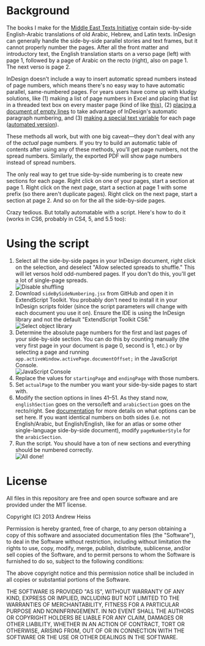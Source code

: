 # Background

The books I make for the [Middle East Texts Initiative](http://meti.byu.edu/) contain side-by-side English-Arabic translations of old Arabic, Hebrew, and Latin texts. InDesign can generally handle the side-by-side parallel stories and text frames, but it cannot properly number the pages. After all the front matter and introductory text, the English translation starts on a verso page (left) with page 1, followed by a page of Arabic on the recto (right), also on page 1. The next verso is page 2. 

InDesign doesn't include a way to insert automatic spread numbers instead of page numbers, which means there's no easy way to have automatic parallel, same-numbered pages. For years users have come up with kludgy solutions, like (1) making a list of page numbers in Excel and placing that list in a threaded text box on every master page (kind of like [this](http://indesignsecrets.com/making-numbered-tickets.php)), (2) [placing a document of empty lines](http://indesignsecrets.com/create-spread-numbers.php) to take advantage of InDesign's automatic paragraph numbering, and (3) [making a special text variable](http://indesignsecrets.com/create-spread-numbers.php#comment-497592) for each page ([automated version](http://benmilander.com/content/number-spreads-free-script)).

These methods all work, but with one big caveat—they don't deal with any of the *actual* page numbers. If you try to build an automatic table of contents after using any of these methods, you'll get page numbers, not the spread numbers. Similarly, the exported PDF will show page numbers instead of spread numbers. 

The only real way to get true side-by-side numbering is to create new sections for each page. Right click on one of your pages, start a section at page 1. Right click on the next page, start a section at page 1 with some prefix (so there aren't duplicate pages). Right click on the next page, start a section at page 2. And so on for the all the side-by-side pages. 

Crazy tedious. But totally automatable with a script. Here's how to do it (works in CS6, probably in CS4, 5, and 5.5 too):

# Using the script

1. Select all the side-by-side pages in your InDesign document, right click on the selection, and deselect "Allow selected spreads to shuffle." This will let versos hold odd-numbered pages. If you don't do this, you'll get a lot of single-page spreads.  
![Disable shuffling](http://files.andrewheiss.com/images/side_by_side_numbers/spreads_shuffle.png)
2. Download `sideBySideNumbering.jsx` from GitHub and open it in ExtendScript Toolkit. You probably don't need to install it in your InDesign scripts folder (since the script parameters will change with each document you use it on). Ensure the IDE is using the InDesign library and not the default "ExtendScript Toolkit CS6."  
![Select object library](http://files.andrewheiss.com/images/side_by_side_numbers/select_library.png)
3. Determine the absolute page numbers for the first and last pages of your side-by-side section. You can do this by counting manually (the very first page in your document is page 0, second is 1, etc.) or by selecting a page and running `app.activeWindow.activePage.documentOffset;` in the JavaScript Console.  
![JavaScript Console](http://files.andrewheiss.com/images/side_by_side_numbers/console.png)
4. Replace the values for `startingPage` and `endingPage` with those numbers.
5. Set `actualPage` to the number you want your side-by-side pages to start with.
6. Modify the section options in lines 41–51. As they stand now, `englishSection` goes on the verso/left and `arabicSection` goes on the recto/right. See [documentation](http://jongware.mit.edu/idcs6js/pc_Section.html) for more details on what options can be set here. If you want identical numbers on both sides (i.e. not English/Arabic, but English/English, like for an atlas or some other single-language side-by-side document), modify `pageNumberStyle` for the `arabicSection`.
7. Run the script. You should have a ton of new sections and everything should be numbered correctly.  
![All done!](http://files.andrewheiss.com/images/side_by_side_numbers/finished.png)


# License

All files in this repository are free and open source software and are provided under the MIT license.

Copyright (C) 2013 Andrew Heiss

Permission is hereby granted, free of charge, to any person obtaining a copy of this software and associated documentation files (the "Software"), to deal in the Software without restriction, including without limitation the rights to use, copy, modify, merge, publish, distribute, sublicense, and/or sell copies of the Software, and to permit persons to whom the Software is furnished to do so, subject to the following conditions:

The above copyright notice and this permission notice shall be included in all copies or substantial portions of the Software.

THE SOFTWARE IS PROVIDED "AS IS", WITHOUT WARRANTY OF ANY KIND, EXPRESS OR IMPLIED, INCLUDING BUT NOT LIMITED TO THE WARRANTIES OF MERCHANTABILITY, FITNESS FOR A PARTICULAR PURPOSE AND NONINFRINGEMENT. IN NO EVENT SHALL THE AUTHORS OR COPYRIGHT HOLDERS BE LIABLE FOR ANY CLAIM, DAMAGES OR OTHER LIABILITY, WHETHER IN AN ACTION OF CONTRACT, TORT OR OTHERWISE, ARISING FROM, OUT OF OR IN CONNECTION WITH THE SOFTWARE OR THE USE OR OTHER DEALINGS IN THE SOFTWARE.
